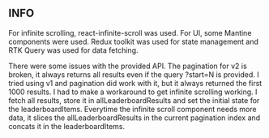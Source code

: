 ## INFO 
For infinite scrolling, react-infinite-scroll was used. 
For UI, some Mantine components were used.
Redux toolkit was used for state management and RTK Query was used for data fetching.

There were some issues with the provided API. The pagination for v2 is broken, it always returns all results even if the query ?start=N is provided. I tried using v1 and pagination did work with it, but it always returned the first 1000 results. I had to make a workaround to get infinite scrolling working. I fetch all results, store it in allLeaderboardResults and set the initial state for the leaderboardItems. Everytime the infinite scroll component needs more data, it slices the allLeaderboardResults in the current pagination index and concats it in the leaderboardItems.
